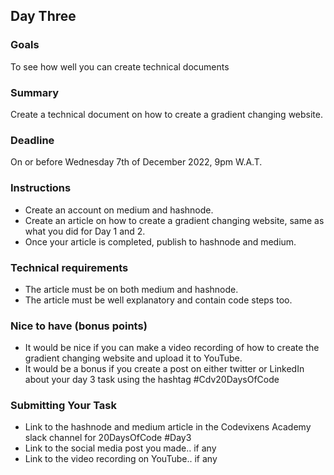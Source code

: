 ## Day Three

### Goals
To see how well you can create technical documents

### Summary
Create a technical document on how to create a gradient changing website.

### Deadline
On or before Wednesday 7th of December 2022, 9pm W.A.T.

### Instructions
- Create an account on medium and hashnode.
- Create an article on how to create a gradient changing website, same as what you did for Day 1 and 2.
- Once your article is completed, publish to hashnode and medium.

### Technical requirements
- The article must be on both medium and hashnode.
- The article must be well explanatory and contain code steps too.

### Nice to have (bonus points)
- It would be nice if you can make a video recording of how to create the gradient changing website and upload it to YouTube.
- It would be a bonus if you create a post on either twitter or LinkedIn about your day 3 task using the hashtag #Cdv20DaysOfCode

### Submitting Your Task
- Link to the hashnode and medium article in the Codevixens Academy slack channel for 20DaysOfCode #Day3
- Link to the social media post you made.. if any
- Link to the video recording on YouTube.. if any
